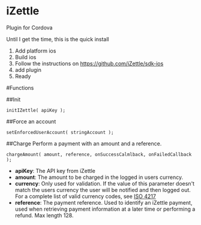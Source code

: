 # iZettle
Plugin for Cordova


Until I get the time, this is the quick install

1. Add platform ios
2. Build ios
3. Follow the instructions on https://github.com/iZettle/sdk-ios
4. add plugin
5. Ready

#Functions

##Init

	initIZettle( apiKey );

##Force an account

	setEnforcedUserAccount( stringAccount );


##Charge
Perform a payment with an amount and a reference.
	
	chargeAmount( amount, reference, onSuccessCalmlback, onFailedCallback );

- **apiKey**: The API key from iZettle
- **amount**: The amount to be charged in the logged in users currency.
- **currency**: Only used for validation. If the value of this parameter doesn't match the users currency the user will be notified and then logged out. For a complete list of valid currency codes, see [ISO 4217](http://www.xe.com/iso4217.php)
- **reference**: The payment reference. Used to identify an iZettle payment, used when retrieving payment information at a later time or performing a refund. Max length 128.
